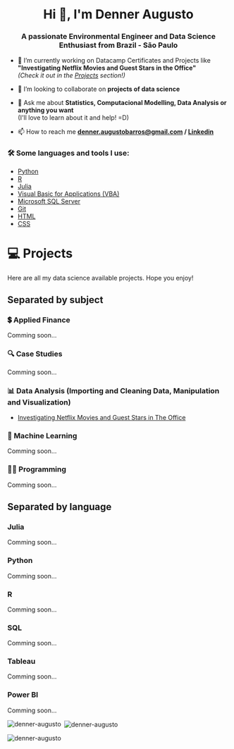 <h1 align="center">Hi 👋, I'm Denner Augusto</h1>
<h3 align="center">A passionate Environmental Engineer and Data Science Enthusiast from <strong> Brazil - São Paulo </strong> </h3>


- 🔭 I’m currently working on Datacamp Certificates and Projects like **"Investigating Netflix Movies and Guest Stars in the Office"**\
*(Check it out in the [Projects](#Projects) section!)*

- 👯 I’m looking to collaborate on **projects of data science**

- 💬 Ask me about **Statistics, Computacional Modelling, Data Analysis or anything you want**\
(I'll love to learn about it and help! =D)

- 📫 How to reach me **denner.augustobarros@gmail.com / [Linkedin](https://linkedin.com/in/denneraugusto)**

### 🛠️ Some languages and tools I use: </b></summary>
- [Python](#python)
- [R](#r)
- [Julia](#julia)
- [Visual Basic for Applications (VBA)](#visual-basic-for-applications-(vba))
- [Microsoft SQL Server](#sql)
- [Git](#git)
- [HTML](#html)
- [CSS](#css)

# 💻 Projects
Here are all my data science available projects. Hope you enjoy!

## Separated by subject
### 💲 Applied Finance
Comming soon...

### 🔍 Case Studies
Comming soon...

### 📊 Data Analysis (Importing and Cleaning Data, Manipulation and Visualization)
- [Investigating Netflix Movies and Guest Stars in The Office](https://github.com/denner-augusto/Investigating-Netflix-Movies-and-Guest-Stars) 
<!-- / [repository](https://denner-augusto.github.io/Investigating-Netflix-Movies-and-Guest-Stars/)https://denner-augusto.github.io/Investigating-Netflix-Movies-and-Guest-Stars/ -->

### 🧠 Machine Learning
Comming soon...

### 👨‍💻 Programming
Comming soon...

## Separated by language

### Julia
Comming soon...

### Python
Comming soon...

### R
Comming soon...

### SQL
Comming soon...

### Tableau
Comming soon...

### Power BI
Comming soon...

<p><img align="left" src="https://github-readme-stats.vercel.app/api/top-langs?username=denner-augusto&show_icons=true&locale=en&layout=compact" alt="denner-augusto" /></p>

<p>&nbsp;<img align="center" src="https://github-readme-stats.vercel.app/api?username=denner-augusto&show_icons=true&locale=en" alt="denner-augusto" /></p>

<p><img align="center" src="https://github-readme-streak-stats.herokuapp.com/?user=denner-augusto&" alt="denner-augusto" /></p>
